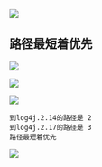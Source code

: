 ![](https://youpaiyun.zongqilive.cn/superbed/2020/02/16/5e48aa4048b86553eec36e34.jpg)

## 路径最短着优先

![](https://youpaiyun.zongqilive.cn/superbed/2020/02/16/5e48aa5e48b86553eec3746e.jpg)

![](https://youpaiyun.zongqilive.cn/superbed/2020/02/16/5e48aa8748b86553eec37be5.jpg)

![](https://youpaiyun.zongqilive.cn/superbed/2020/02/16/5e48aaa248b86553eec38056.jpg)

```
到log4j.2.14的路径是 2
到log4j.2.17的路径是 3
路径最短着优先

```

![](https://youpaiyun.zongqilive.cn/superbed/2020/02/16/5e48aac548b86553eec386da.jpg)





